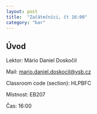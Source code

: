 ```yaml
---
layout: post
title:  "Začátečníci, čt 16:00"
category: "bar"
--- 
```


## Úvod

Lektor: Mário Daniel Doskočil

Mail: mario.daniel.doskocil@vsb.cz

Classroom code (section): HLPBFC

Místnost: EB207

Čas: 16:00




